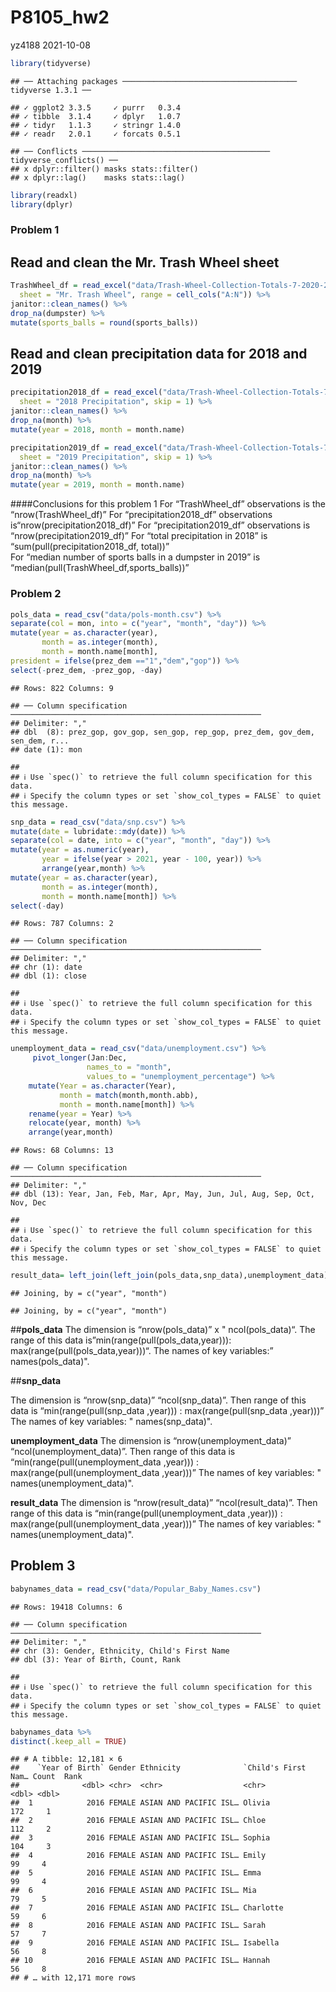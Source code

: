 P8105\_hw2
================
yz4188
2021-10-08

``` r
library(tidyverse)
```

    ## ── Attaching packages ─────────────────────────────────────── tidyverse 1.3.1 ──

    ## ✓ ggplot2 3.3.5     ✓ purrr   0.3.4
    ## ✓ tibble  3.1.4     ✓ dplyr   1.0.7
    ## ✓ tidyr   1.1.3     ✓ stringr 1.4.0
    ## ✓ readr   2.0.1     ✓ forcats 0.5.1

    ## ── Conflicts ────────────────────────────────────────── tidyverse_conflicts() ──
    ## x dplyr::filter() masks stats::filter()
    ## x dplyr::lag()    masks stats::lag()

``` r
library(readxl)
library(dplyr)
```

### Problem 1

## Read and clean the Mr. Trash Wheel sheet

``` r
TrashWheel_df = read_excel("data/Trash-Wheel-Collection-Totals-7-2020-2.xlsx",
  sheet = "Mr. Trash Wheel", range = cell_cols("A:N")) %>% 
janitor::clean_names() %>% 
drop_na(dumpster) %>% 
mutate(sports_balls = round(sports_balls))
```

## Read and clean precipitation data for 2018 and 2019

``` r
precipitation2018_df = read_excel("data/Trash-Wheel-Collection-Totals-7-2020-2.xlsx", 
  sheet = "2018 Precipitation", skip = 1) %>% 
janitor::clean_names() %>% 
drop_na(month) %>% 
mutate(year = 2018, month = month.name) 

precipitation2019_df = read_excel("data/Trash-Wheel-Collection-Totals-7-2020-2.xlsx", 
  sheet = "2019 Precipitation", skip = 1) %>% 
janitor::clean_names() %>% 
drop_na(month) %>% 
mutate(year = 2019, month = month.name) 
```

\#\#\#\#Conclusions for this problem 1 For “TrashWheel\_df” observations
is the “nrow(TrashWheel\_df)” For “precipitation2018\_df” observations
is“nrow(precipitation2018\_df)” For “precipitation2019\_df” observations
is “nrow(precipitation2019\_df)” For “total precipitation in 2018” is
“sum(pull(precipitation2018\_df, total))”  
For “median number of sports balls in a dumpster in 2019” is
“median(pull(TrashWheel\_df,sports\_balls))”

### Problem 2

``` r
pols_data = read_csv("data/pols-month.csv") %>% 
separate(col = mon, into = c("year", "month", "day")) %>% 
mutate(year = as.character(year), 
       month = as.integer(month),
       month = month.name[month],
president = ifelse(prez_dem =="1","dem","gop")) %>% 
select(-prez_dem, -prez_gop, -day) 
```

    ## Rows: 822 Columns: 9

    ## ── Column specification ────────────────────────────────────────────────────────
    ## Delimiter: ","
    ## dbl  (8): prez_gop, gov_gop, sen_gop, rep_gop, prez_dem, gov_dem, sen_dem, r...
    ## date (1): mon

    ## 
    ## ℹ Use `spec()` to retrieve the full column specification for this data.
    ## ℹ Specify the column types or set `show_col_types = FALSE` to quiet this message.

``` r
snp_data = read_csv("data/snp.csv") %>% 
mutate(date = lubridate::mdy(date)) %>%
separate(col = date, into = c("year", "month", "day")) %>% 
mutate(year = as.numeric(year),
       year = ifelse(year > 2021, year - 100, year)) %>% 
       arrange(year,month) %>% 
mutate(year = as.character(year),
       month = as.integer(month),
       month = month.name[month]) %>%
select(-day)
```

    ## Rows: 787 Columns: 2

    ## ── Column specification ────────────────────────────────────────────────────────
    ## Delimiter: ","
    ## chr (1): date
    ## dbl (1): close

    ## 
    ## ℹ Use `spec()` to retrieve the full column specification for this data.
    ## ℹ Specify the column types or set `show_col_types = FALSE` to quiet this message.

``` r
unemployment_data = read_csv("data/unemployment.csv") %>% 
     pivot_longer(Jan:Dec,
                 names_to = "month",
                 values_to = "unemployment_percentage") %>%
    mutate(Year = as.character(Year),
           month = match(month,month.abb),
           month = month.name[month]) %>%
    rename(year = Year) %>%
    relocate(year, month) %>% 
    arrange(year,month)
```

    ## Rows: 68 Columns: 13

    ## ── Column specification ────────────────────────────────────────────────────────
    ## Delimiter: ","
    ## dbl (13): Year, Jan, Feb, Mar, Apr, May, Jun, Jul, Aug, Sep, Oct, Nov, Dec

    ## 
    ## ℹ Use `spec()` to retrieve the full column specification for this data.
    ## ℹ Specify the column types or set `show_col_types = FALSE` to quiet this message.

``` r
result_data= left_join(left_join(pols_data,snp_data),unemployment_data)
```

    ## Joining, by = c("year", "month")

    ## Joining, by = c("year", "month")

\#\#**pols\_data** The dimension is “nrow(pols\_data)” x "
ncol(pols\_data)“. The range of this data
is”min(range(pull(pols\_data,year))):
max(range(pull(pols\_data,year)))“. The names of key variables:”
names(pols\_data)".

\#\#**snp\_data**

The dimension is “nrow(snp\_data)” “ncol(snp\_data)”. Then range of this
data is “min(range(pull(snp\_data ,year))) : max(range(pull(snp\_data
,year)))” The names of key variables: " names(snp\_data)".

**unemployment\_data** The dimension is “nrow(unemployment\_data)”
“ncol(unemployment\_data)”. Then range of this data is
“min(range(pull(unemployment\_data ,year))) :
max(range(pull(unemployment\_data ,year)))” The names of key variables:
" names(unemployment\_data)".

**result\_data** The dimension is “nrow(result\_data)”
“ncol(result\_data)”. Then range of this data is
“min(range(pull(unemployment\_data ,year))) :
max(range(pull(unemployment\_data ,year)))” The names of key variables:
" names(unemployment\_data)".

## Problem 3

``` r
babynames_data = read_csv("data/Popular_Baby_Names.csv") 
```

    ## Rows: 19418 Columns: 6

    ## ── Column specification ────────────────────────────────────────────────────────
    ## Delimiter: ","
    ## chr (3): Gender, Ethnicity, Child's First Name
    ## dbl (3): Year of Birth, Count, Rank

    ## 
    ## ℹ Use `spec()` to retrieve the full column specification for this data.
    ## ℹ Specify the column types or set `show_col_types = FALSE` to quiet this message.

``` r
babynames_data %>% 
distinct(.keep_all = TRUE)
```

    ## # A tibble: 12,181 × 6
    ##    `Year of Birth` Gender Ethnicity              `Child's First Nam… Count  Rank
    ##              <dbl> <chr>  <chr>                  <chr>               <dbl> <dbl>
    ##  1            2016 FEMALE ASIAN AND PACIFIC ISL… Olivia                172     1
    ##  2            2016 FEMALE ASIAN AND PACIFIC ISL… Chloe                 112     2
    ##  3            2016 FEMALE ASIAN AND PACIFIC ISL… Sophia                104     3
    ##  4            2016 FEMALE ASIAN AND PACIFIC ISL… Emily                  99     4
    ##  5            2016 FEMALE ASIAN AND PACIFIC ISL… Emma                   99     4
    ##  6            2016 FEMALE ASIAN AND PACIFIC ISL… Mia                    79     5
    ##  7            2016 FEMALE ASIAN AND PACIFIC ISL… Charlotte              59     6
    ##  8            2016 FEMALE ASIAN AND PACIFIC ISL… Sarah                  57     7
    ##  9            2016 FEMALE ASIAN AND PACIFIC ISL… Isabella               56     8
    ## 10            2016 FEMALE ASIAN AND PACIFIC ISL… Hannah                 56     8
    ## # … with 12,171 more rows
